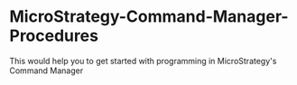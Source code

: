 # MicroStrategy-Command-Manager-Procedures
This would help you to get started with programming in MicroStrategy's Command Manager
